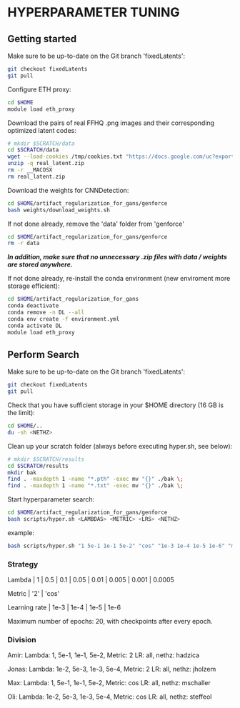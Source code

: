 # HYPERPARAMETER TUNING

## Getting started

Make sure to be up-to-date on the Git branch 'fixedLatents':
```bash
git checkout fixedLatents
git pull
```

Configure ETH proxy:
```bash
cd $HOME
module load eth_proxy
```

Download the pairs of real FFHQ .png images and their corresponding optimized latent codes:
```bash
# mkdir $SCRATCH/data
cd $SCRATCH/data
wget --load-cookies /tmp/cookies.txt "https://docs.google.com/uc?export=download&confirm=$(wget --quiet --save-cookies /tmp/cookies.txt --keep-session-cookies --no-check-certificate 'https://docs.google.com/uc?export=download&id=1xuXvFYXcm01Z1OBcd8BhSeK7bEIwZk7-' -O- | sed -rn 's/.*confirm=([0-9A-Za-z_]+).*/\1\n/p')&id=1xuXvFYXcm01Z1OBcd8BhSeK7bEIwZk7-" -O real_latent.zip && rm -rf /tmp/cookies.txt
unzip -q real_latent.zip
rm -r __MACOSX
rm real_latent.zip
```

Download the weights for CNNDetection:
```bash
cd $HOME/artifact_regularization_for_gans/genforce
bash weights/download_weights.sh
```

If not done already, remove the 'data' folder from 'genforce'

```bash
cd $HOME/artifact_regularization_for_gans/genforce
rm -r data
```
***In addition, make sure that no unnecessary .zip files with data / weights are stored anywhere.***

If not done already, re-install the conda environment (new enviroment more storage efficient):
```bash
cd $HOME/artifact_regularization_for_gans
conda deactivate
conda remove -n DL --all
conda env create -f environment.yml
conda activate DL
module load eth_proxy
```

## Perform Search

Make sure to be up-to-date on the Git branch 'fixedLatents':
```bash
git checkout fixedLatents
git pull
```

Check that you have sufficient storage in your $HOME directory (16 GB is the limit):
```bash
cd $HOME/..
du -sh <NETHZ>
```

Clean up your scratch folder (always before executing hyper.sh, see below):
```bash
# mkdir $SCRATCH/results
cd $SCRATCH/results
mkdir bak
find . -maxdepth 1 -name "*.pth" -exec mv "{}" ./bak \;
find . -maxdepth 1 -name "*.txt" -exec mv "{}" ./bak \;
```

Start hyperparameter search:
```bash
cd $HOME/artifact_regularization_for_gans/genforce
bash scripts/hyper.sh <LAMBDAS> <METRIC> <LRS> <NETHZ>
```
example:

```bash
bash scripts/hyper.sh "1 5e-1 1e-1 5e-2" "cos" "1e-3 1e-4 1e-5 1e-6" "mschaller"
```

### Strategy

Lambda | 1 | 0.5 | 0.1 | 0.05 | 0.01 | 0.005 | 0.001 | 0.0005

Metric | '2' | 'cos'

Learning rate | 1e-3 | 1e-4 | 1e-5 | 1e-6

Maximum number of epochs: 20, with checkpoints after every epoch.


### Division

Amir:   Lambda: 1, 5e-1, 1e-1, 5e-2,         Metric: 2   LR: all,    nethz: hadzica

Jonas:  Lambda: 1e-2, 5e-3, 1e-3, 5e-4,      Metric: 2   LR: all,    nethz: jholzem

Max:    Lambda: 1, 5e-1, 1e-1, 5e-2,          Metric: cos   LR: all,    nethz: mschaller

Oli:    Lambda: 1e-2, 5e-3, 1e-3, 5e-4,       Metric: cos   LR: all,    nethz: steffeol
